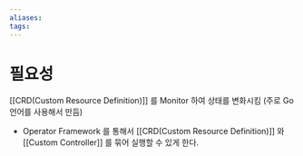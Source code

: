 ```yaml
---
aliases: 
tags:
---
```

# 필요성
[[CRD(Custom Resource Definition)]] 를 Monitor 하여 상태를 변화시킴
(주로 Go 언어를 사용해서 만듬)


- Operator Framework 를 통해서 [[CRD(Custom Resource Definition)]] 와 [[Custom Controller]] 를 묶어 실행할 수 있게 한다. 